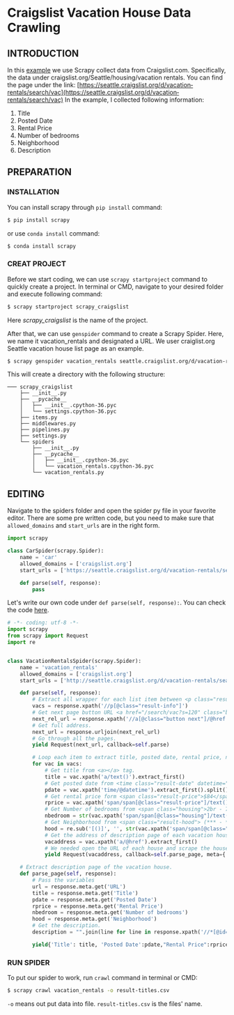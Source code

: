 # Craigslist Vacation House Data Crawling

## INTRODUCTION

In this [example](https://github.com/j84lee/web-crawler-example/blob/master/scrapy_craigslist/Scrapy_Example.md) we use Scrapy collect data from Craigslist.com. Specifically, the data under craigslist.org/Seattle/housing/vacation rentals. You can find the page under the link: [https://seattle.craigslist.org/d/vacation‐rentals/search/vac](https://seattle.craigslist.org/d/vacation‐rentals/search/vac)
In the example, I collected following information:
1. Title
2. Posted Date
3. Rental Price
4. Number of bedrooms
5. Neighborhood
6. Description

## PREPARATION
### INSTALLATION

You can install scrapy through ```pip install``` command:
```bash
$ pip install scrapy
```
or use ```conda install``` command:
```bash
$ conda install scrapy
```
### CREAT PROJECT
Before we start coding, we can use ```scrapy startproject``` command to quickly create a project.
In terminal or CMD, navigate to your desired folder and execute following command:
```bash
$ scrapy startproject scrapy_craigslist
```
Here *scrapy_craigslist* is the name of the project.

After that, we can use ```genspider``` command to create a Scrapy Spider. Here, we name it vacation_rentals and designated a URL. We user craiglist.org Seattle vacation house list page as an example.

```bash
$ scrapy genspider vacation_rentals seattle.craigslist.org/d/vacation‐rentals/search/vac
```

This will create a directory with the following structure:

```
─── scrapy_craigslist
    ├── __init__.py
    ├── __pycache__
    │   ├── __init__.cpython-36.pyc
    │   └── settings.cpython-36.pyc
    ├── items.py
    ├── middlewares.py
    ├── pipelines.py
    ├── settings.py
    └── spiders
        ├── __init__.py
        ├── __pycache__
        │   ├── __init__.cpython-36.pyc
        │   └── vacation_rentals.cpython-36.pyc
        └── vacation_rentals.py
```

## EDITING

Navigate to the spiders folder and open the spider py file in your favorite editor.
There are some pre written code, but you need to make sure that ```allowed_domains``` and ```start_urls``` are in the right form.

```python
import scrapy

class CarSpider(scrapy.Spider):
    name = 'car'
    allowed_domains = ['craigslist.org']
    start_urls = ['https://seattle.craigslist.org/d/vacation‐rentals/search/vac/']

    def parse(self, response):
        pass

```
Let's write our own code under ```def parse(self, response):```. You can check the code [here](https://github.com/j84lee/web-crawler-example/blob/master/scrapy_craigslist/scrapy_craigslist/spiders/vacation_rentals.py_).

```python
# -*- coding: utf-8 -*-
import scrapy
from scrapy import Request
import re


class VacationRentalsSpider(scrapy.Spider):
    name = 'vacation_rentals'
    allowed_domains = ['craigslist.org']
    start_urls = ['http://seattle.craigslist.org/d/vacation‐rentals/search/vac/']

    def parse(self, response):
        # Extract all wrapper for each list item between <p class="result-info"></p>
        vacs = response.xpath('//p[@class="result-info"]')
        # Get next page button URL <a href="/search/vac?s=120" class="button next" title="next page">next &gt; </a>
        next_rel_url = response.xpath('//a[@class="button next"]/@href').extract_first()
        # Get full address.
        next_url = response.urljoin(next_rel_url)
        # Go through all the pages.
        yield Request(next_url, callback=self.parse)

        # Loop each item to extract title, posted date, rental price, number of bedrooms, and neighborhood
        for vac in vacs:
            # Get title from <a></a> tag.
            title = vac.xpath('a/text()').extract_first()
            # Get posted date from <time class="result-date" datetime="2019-03-06 18:34" title="Wed 06 Mar 06:34:28 PM">Mar  6</time> block. Use @datetime for attribute datetime.
            pdate = vac.xpath('time/@datetime').extract_first().split()[0]
            # Get rental price form <span class="result-price">$84</span>
            rprice = vac.xpath('span/span[@class="result-price"]/text()').extract_first()
            # Get Number of bedrooms from <span class="housing">2br - 760ft<sup>2</sup> - </span> and clean up the extra
            nbedroom = str(vac.xpath('span/span[@class="housing"]/text()').extract_first()).split('-')[0].strip()
            # Get Neighborhood from <span class="result-hood"> (*** - *****)</span>
            hood = re.sub('[()]', '', str(vac.xpath('span/span[@class="result-hood"]/text()').extract_first())).strip()
            # Get the address of description page of each vacation house.
            vacaddress = vac.xpath('a/@href').extract_first()
            # We needed open the URL of each house and scrape the house description, while passing the meta to parse_page function.
            yield Request(vacaddress, callback=self.parse_page, meta={'URL': vacaddress, 'Title': title, 'Posted Date':pdate,"Rental Price":rprice,"Number of bedrooms":nbedroom, "Neighborhood":hood})

    # Extract description page of the vacation house.
    def parse_page(self, response):
        # Pass the variables
        url = response.meta.get('URL')
        title = response.meta.get('Title')
        pdate = response.meta.get('Posted Date')
        rprice = response.meta.get('Rental Price')
        nbedroom = response.meta.get('Number of bedrooms')
        hood = response.meta.get('Neighborhood')
        # Get the description.
        description = "".join(line for line in response.xpath('//*[@id="postingbody"]/text()').extract())

        yield{'Title': title, 'Posted Date':pdate,"Rental Price":rprice,"Number of bedrooms":nbedroom, "Neighborhood":hood,'Description':description}

```

### RUN SPIDER
To put our spider to work, run ```crawl``` command in terminal or CMD:
```bash
$ scrapy crawl vacation_rentals -o result-titles.csv
```
```-o``` means out put data into file. ```result-titles.csv``` is the files' name. 
